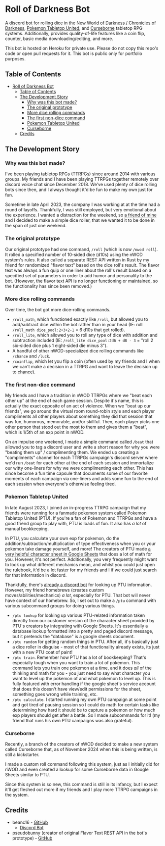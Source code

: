# Roll of Darkness Bot

A discord bot for rolling dice in the [New World of Darkness / Chronicles of Darkness](https://whitewolf.fandom.com/wiki/Chronicles_of_Darkness), [Pokemon Tabletop United](https://pokemontabletop.com), and [Curseborne](https://theonyxpath.com/curseborne-what-is-curseborne) tabletop RPG systems. Additionally, provides quality-of-life features like a coin flip, counter, basic media downloading/editing, and more.

This bot is hosted on Heroku for private use. Please do not copy this repo's code or open pull requests for it. This bot is public only for portfolio purposes.



<!-- TABLE OF CONTENTS -->
## Table of Contents
- [Roll of Darkness Bot](#roll-of-darkness-bot)
  - [Table of Contents](#table-of-contents)
  - [The Development Story](#the-development-story)
    - [Why was this bot made?](#why-was-this-bot-made)
    - [The original prototype](#the-original-prototype)
    - [More dice rolling commands](#more-dice-rolling-commands)
    - [The first non-dice command](#the-first-non-dice-command)
    - [Pokemon Tabletop United](#pokemon-tabletop-united)
    - [Curseborne](#curseborne)
  - [Credits](#credits)



## The Development Story


### Why was this bot made?

I've been playing tabletop RPGs (TTRPGs) since around 2014 with various groups. My friends and I have been playing TTRPGs together remotely over discord voice chat since December 2018. We've used plenty of dice rolling bots since then, and I always thought it'd be fun to make my own just for fun.

Sometime in late April 2023, the company I was working at at the time had a round of layoffs. Thankfully, I was still employed, but very emotional about the experience. I wanted a distraction for the weekend, so [a friend of mine](https://github.com/pseudobunny) and I decided to make a simple dice roller, that we wanted it to be done in the span of just one weekend.


### The original prototype

Our original prototype had one command, `/roll` (which is now `/nwod roll`). It rolled a specified number of 10-sided dice (d10s) using the nWOD system's rules. It also called a separate REST API written in Rust by my friend for randomized "flavor text" based on the dice roll's result. The flavor text was always a fun quip or one liner about the roll's result based on a specified set of parameters in order to add humor and personality to the bot. (However, the flavor text API is no longer functioning or maintained, so the functionality has since been removed.)


### More dice rolling commands

Over time, the bot got more dice-rolling commands.
- `/roll_math`, which functioned exactly like `/roll`, but allowed you to add/subtract dice within the bot rather than in your head (IE: roll `/roll_math dice_pool:2+3+2-1` = 6 d10s that get rolled).
- `/roll_lite`, which allowed you to roll any type of dice with addition and subtraction included (IE: `/roll_lite dice_pool:2d6 + d8 - 3` = "roll 2 six-sided dice plus 1 eight-sided die minus 3").
- A handful of other nWOD-specialized dice rolling commands like `/chance` and `/luck`.
- `/coinflip`, which let you flip a coin (often used by my friends and I when we can't make a decision in a TTRPG and want to leave the decision up to chance).


### The first non-dice command

My friends and I have a tradition in nWOD TTRPGs where we "beat each other up" at the end of each game session. Despite it's name, this is actually the exact opposite of an act of violence. When we "beat up our friends", we go around the virtual room round-robin style and each player compliments all other players about something they did that session that was fun, humorous, memorable, and/or skillful. Then, each player picks one other person that stood out the most to them and gives them a "beat", which is 1/5th of an exp point in nWOD.

On an impulse one weekend, I made a simple command called `/beat` that allowed you to tag a discord user and write a short reason for why you were "beating them up" / complimenting them. We ended up creating a "compliments" channel for each TTRPGs campaign's discord server where we'd run `/beat` for each other at the end of each session and immortalize our witty one-liners for why we were complimenting each other. This has since become a fun time capsule that documents some of our favorite moments of each campaign via one-liners and adds some fun to the end of each session when everyone's otherwise feeling tired.


### Pokemon Tabletop United

In late August 2023, I joined an in-progress TTRPG campaign that my friends were running for a fanmade pokemon system called Pokemon Tabletop United (PTU). If you're a fan of Pokemon and TTRPGs and have a good friend group to play with, PTU is loads of fun. It also has *a lot* of manual bookkeeping.

In PTU, you calculate your own exp for pokemon, do the addition/subtraction/multiplication of type effectiveness when you or your pokemon take damage yourself, and more! The creators of PTU made [a very helpful character sheet in Google Sheets](https://docs.google.com/spreadsheets/d/12RWq2ATMmbqNTngkTlwhwozcyE5Mk_JCA-tfwczx2u0) that does a lot of math for you. However, it's not perfect. Additionally, you very frequently might want to look up what different mechanics mean, and whilst you could just open the rulebook, it'd be a lot faster for my friends and I if we could just search for that information in discord.

Thankfully, there's [already a discord bot](https://rpdiscordts.readthedocs.io/en/latest/commands/ref.html) for looking up PTU information. However, my friend homebrews (creates custom moves/abilities/mechanics) *a lot*, especially for PTU. That bot will never have context of our homebrew. So, I set out to make a `/ptu` command with various subcommand groups for doing various things.

- `/ptu lookup` for looking up various PTU-related information taken directly from our customer version of the character sheet provided by PTU's creators by integrating with Google Sheets. It's essentially a database lookup formatted into a pretty and paged discord message, but it pretends the "database" is a google sheets document.
- `/ptu random` for getting random things in PTU. After all, it's basically just a dice roller in disguise - most of that functionality already exists, its just with a new PTU coat of paint!
- `/ptu train`. Remember how PTU has a lot of bookkeeping? That's especially tough when you want to train a lot of pokemon. This command lets you train one pokemon at a time, and it does *all* of the thinking and math for you - you just need to say what character you want to level up the pokemon of and what pokemon to level up. This is fully featured with error handling if the google sheet's service account that does this doesn't have view/edit permissions for the sheet, something goes wrong while training, etc.
- `/ptu calculate`. I started running my own PTU campaign at some point and got tired of pausing session so I could do math for certain tasks like determining how hard it should be to capture a pokemon or how much exp players should get after a battle. So I made subcommands for it! (my friend that runs his own PTU campaigns was also grateful).


### Curseborne

Recently, a branch of the creators of nWOD decided to make a new system called Curseborne that, as of November 2024 when this is being written, is still a kickstarter.

I made a custom roll command following this system, just as I initially did for nWOD and even created a lookup for some Curseborne data in Google Sheets similar to PTU.

Since this system is so new, this command is still in its infancy, but I expect it'll get fleshed out more if my friends and I play more TTRPG campaigns in the system.



## Credits
- beanc16 - [GitHub](https://github.com/beanc16)
  - [Discord Bot](https://github.com/beanc16/roll-of-darkness-bot)
- pseudobunny (creator of original Flavor Text REST API in the bot's prototype) - [GitHub](https://github.com/pseudobunny)
